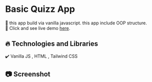 # Basic Quizz App

🔸 this app build via vanilla javascript. this app include OOP structure. <br>
🔸 Click and see live demo [here](https://quiz-app-murex-pi.vercel.app/).

## 🔥 Technologies and Libraries <br>

✔️ Vanilla JS , HTML , Tailwind CSS <br>

## 📷 Screenshot <br>

<img src="">
